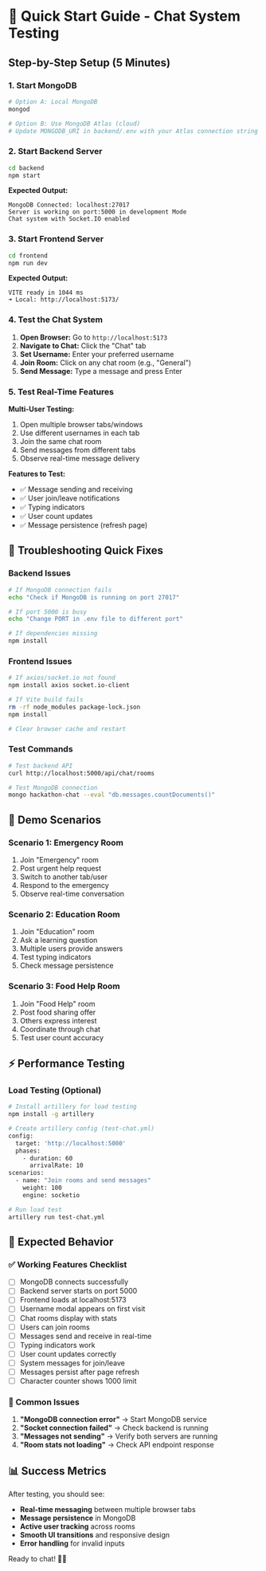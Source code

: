 # 🚀 Quick Start Guide - Chat System Testing

## Step-by-Step Setup (5 Minutes)

### 1. Start MongoDB
```bash
# Option A: Local MongoDB
mongod

# Option B: Use MongoDB Atlas (cloud)
# Update MONGODB_URI in backend/.env with your Atlas connection string
```

### 2. Start Backend Server
```bash
cd backend
npm start
```
**Expected Output:**
```
MongoDB Connected: localhost:27017
Server is working on port:5000 in development Mode
Chat system with Socket.IO enabled
```

### 3. Start Frontend Server
```bash
cd frontend  
npm run dev
```
**Expected Output:**
```
VITE ready in 1044 ms
➜ Local: http://localhost:5173/
```

### 4. Test the Chat System

1. **Open Browser:** Go to `http://localhost:5173`
2. **Navigate to Chat:** Click the "Chat" tab
3. **Set Username:** Enter your preferred username
4. **Join Room:** Click on any chat room (e.g., "General")
5. **Send Message:** Type a message and press Enter

### 5. Test Real-Time Features

**Multi-User Testing:**
1. Open multiple browser tabs/windows
2. Use different usernames in each tab
3. Join the same chat room
4. Send messages from different tabs
5. Observe real-time message delivery

**Features to Test:**
- ✅ Message sending and receiving
- ✅ User join/leave notifications
- ✅ Typing indicators
- ✅ User count updates
- ✅ Message persistence (refresh page)

## 🔧 Troubleshooting Quick Fixes

### Backend Issues
```bash
# If MongoDB connection fails
echo "Check if MongoDB is running on port 27017"

# If port 5000 is busy
echo "Change PORT in .env file to different port"

# If dependencies missing
npm install
```

### Frontend Issues
```bash
# If axios/socket.io not found
npm install axios socket.io-client

# If Vite build fails
rm -rf node_modules package-lock.json
npm install

# Clear browser cache and restart
```

### Test Commands
```bash
# Test backend API
curl http://localhost:5000/api/chat/rooms

# Test MongoDB connection
mongo hackathon-chat --eval "db.messages.countDocuments()"
```

## 📱 Demo Scenarios

### Scenario 1: Emergency Room
1. Join "Emergency" room
2. Post urgent help request
3. Switch to another tab/user
4. Respond to the emergency
5. Observe real-time conversation

### Scenario 2: Education Room
1. Join "Education" room  
2. Ask a learning question
3. Multiple users provide answers
4. Test typing indicators
5. Check message persistence

### Scenario 3: Food Help Room
1. Join "Food Help" room
2. Post food sharing offer
3. Others express interest
4. Coordinate through chat
5. Test user count accuracy

## ⚡ Performance Testing

### Load Testing (Optional)
```bash
# Install artillery for load testing
npm install -g artillery

# Create artillery config (test-chat.yml)
config:
  target: 'http://localhost:5000'
  phases:
    - duration: 60
      arrivalRate: 10
scenarios:
  - name: "Join rooms and send messages"
    weight: 100
    engine: socketio

# Run load test
artillery run test-chat.yml
```

## 🎯 Expected Behavior

### ✅ Working Features Checklist
- [ ] MongoDB connects successfully
- [ ] Backend server starts on port 5000
- [ ] Frontend loads at localhost:5173
- [ ] Username modal appears on first visit
- [ ] Chat rooms display with stats
- [ ] Users can join rooms
- [ ] Messages send and receive in real-time
- [ ] Typing indicators work
- [ ] User count updates correctly
- [ ] System messages for join/leave
- [ ] Messages persist after page refresh
- [ ] Character counter shows 1000 limit

### 🚨 Common Issues
1. **"MongoDB connection error"** → Start MongoDB service
2. **"Socket connection failed"** → Check backend is running
3. **"Messages not sending"** → Verify both servers are running
4. **"Room stats not loading"** → Check API endpoint response

## 📊 Success Metrics

After testing, you should see:
- **Real-time messaging** between multiple browser tabs
- **Message persistence** in MongoDB
- **Active user tracking** across rooms  
- **Smooth UI transitions** and responsive design
- **Error handling** for invalid inputs

Ready to chat! 🚀💬